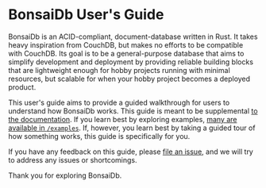 # BonsaiDb User's Guide

BonsaiDb is an ACID-compliant, document-database written in Rust. It takes heavy inspiration from CouchDB, but makes no efforts to be compatible with CouchDB. Its goal is to be a general-purpose database that aims to simplify development and deployment by providing reliable building blocks that are lightweight enough for hobby projects running with minimal resources, but scalable for when your hobby project becomes a deployed product.

This user's guide aims to provide a guided walkthrough for users to understand how BonsaiDb works. This guide is meant to be supplemental [to the documentation](https://dev.bonsaidb.io/main/bonsaidb/). If you learn best by exploring examples, [many are available in `/examples`](https://github.com/khonsulabs/bonsaidb/blob/main/examples). If, however, you learn best by taking a guided tour of how something works, this guide is specifically for you.

If you have any feedback on this guide, please [file an issue](https://github.com/khonsulabs/bonsaidb/issues), and we will try to address any issues or shortcomings.

Thank you for exploring BonsaiDb.
